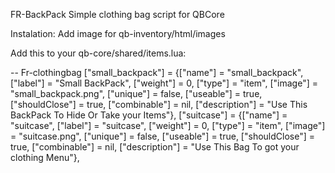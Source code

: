 FR-BackPack Simple clothing bag script for QBCore


Instalation: Add image for qb-inventory/html/images

Add this to your qb-core/shared/items.lua:

-- Fr-clothingbag
["small_backpack"] 				 	 = {["name"] = "small_backpack", 			    	["label"] = "Small BackPack", 			["weight"] = 0, 		["type"] = "item", 		["image"] = "small_backpack.png", 	["unique"] = false, 	["useable"] = true, 	["shouldClose"] = true,	   ["combinable"] = nil,   ["description"] = "Use This BackPack To Hide Or Take your Items"},
	["suitcase"] 				 	 = {["name"] = "suitcase", 			    	["label"] = "suitcase", 			["weight"] = 0, 		["type"] = "item", 		["image"] = "suitcase.png", 	["unique"] = false, 	["useable"] = true, 	["shouldClose"] = true,	   ["combinable"] = nil,   ["description"] = "Use This Bag To got your clothing Menu"},
